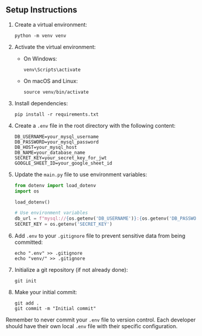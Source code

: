 ## Setup Instructions

1. Create a virtual environment:
   ```
   python -m venv venv
   ```

2. Activate the virtual environment:
   - On Windows:
     ```
     venv\Scripts\activate
     ```
   - On macOS and Linux:
     ```
     source venv/bin/activate
     ```

3. Install dependencies:
   ```
   pip install -r requirements.txt
   ```

4. Create a `.env` file in the root directory with the following content:
   ```
   DB_USERNAME=your_mysql_username
   DB_PASSWORD=your_mysql_password
   DB_HOST=your_mysql_host
   DB_NAME=your_database_name
   SECRET_KEY=your_secret_key_for_jwt
   GOOGLE_SHEET_ID=your_google_sheet_id
   ```

5. Update the `main.py` file to use environment variables:
   ```python
   from dotenv import load_dotenv
   import os

   load_dotenv()

   # Use environment variables
   db_url = f"mysql://{os.getenv('DB_USERNAME')}:{os.getenv('DB_PASSWORD')}@{os.getenv('DB_HOST')}/{os.getenv('DB_NAME')}"
   SECRET_KEY = os.getenv('SECRET_KEY')
   ```

6. Add `.env` to your `.gitignore` file to prevent sensitive data from being committed:
   ```
   echo ".env" >> .gitignore
   echo "venv/" >> .gitignore
   ```

7. Initialize a git repository (if not already done):
   ```
   git init
   ```

8. Make your initial commit:
   ```
   git add .
   git commit -m "Initial commit"
   ```

Remember to never commit your `.env` file to version control. Each developer should have their own local `.env` file with their specific configuration.